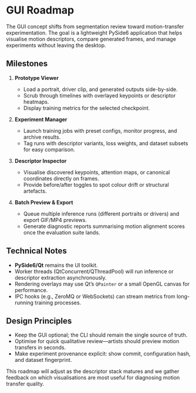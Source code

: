 # GUI Roadmap

The GUI concept shifts from segmentation review toward motion-transfer experimentation. The goal is a lightweight PySide6 application that helps visualise motion descriptors, compare generated frames, and manage experiments without leaving the desktop.

## Milestones
1. **Prototype Viewer**
   - Load a portrait, driver clip, and generated outputs side-by-side.
   - Scrub through timelines with overlayed keypoints or descriptor heatmaps.
   - Display training metrics for the selected checkpoint.

2. **Experiment Manager**
   - Launch training jobs with preset configs, monitor progress, and archive results.
   - Tag runs with descriptor variants, loss weights, and dataset subsets for easy comparison.

3. **Descriptor Inspector**
   - Visualise discovered keypoints, attention maps, or canonical coordinates directly on frames.
   - Provide before/after toggles to spot colour drift or structural artefacts.

4. **Batch Preview & Export**
   - Queue multiple inference runs (different portraits or drivers) and export GIF/MP4 previews.
   - Generate diagnostic reports summarising motion alignment scores once the evaluation suite lands.

## Technical Notes
- **PySide6/Qt** remains the UI toolkit.
- Worker threads (QtConcurrent/QThreadPool) will run inference or descriptor extraction asynchronously.
- Rendering overlays may use Qt’s `QPainter` or a small OpenGL canvas for performance.
- IPC hooks (e.g., ZeroMQ or WebSockets) can stream metrics from long-running training processes.

## Design Principles
- Keep the GUI optional; the CLI should remain the single source of truth.
- Optimise for quick qualitative review—artists should preview motion transfers in seconds.
- Make experiment provenance explicit: show commit, configuration hash, and dataset fingerprint.

This roadmap will adjust as the descriptor stack matures and we gather feedback on which visualisations are most useful for diagnosing motion transfer quality.
